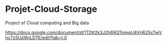 # Projet-Cloud-Storage
Project of Cloud computing and Big data

https://docs.google.com/document/d/1TDtt2k3J2h69QTmpgU4Vrj625cTwVhc7z5Uzl9nLD7E/edit?tab=t.0
